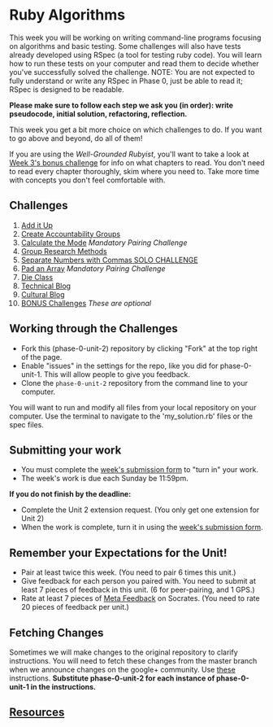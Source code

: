 # Ruby Algorithms

This week you will be working on writing command-line programs focusing on algorithms and basic testing. Some challenges will also have tests already developed using RSpec (a tool for testing ruby code). You will learn how to run these tests on your computer and read them to decide whether you've successfully solved the challenge. NOTE: You are not expected to fully understand or write any RSpec in Phase 0, just be able to read it; RSpec is designed to be readable.

**Please make sure to follow each step we ask you (in order): write pseudocode, initial solution, refactoring, reflection.**

This week you get a bit more choice on which challenges to do. If you want to go above and beyond, do all of them!

If you are using the *Well-Grounded Rubyist*, you'll want to take a look at [Week 3's bonus challenge](https://github.com/Devbootcamp/phase-0-unit-1/blob/master/week-3/10-BONUS-challenges/Well-Grounded-Rubyist.md) for info on what chapters to read. You don't need to read every chapter thoroughly, skim where you need to. Take more time with concepts you don't feel comfortable with.

## Challenges
1. [Add it Up](1-add-it-up)
2. [Create Accountability Groups](2-create-acct-groups)
3. [Calculate the Mode](3-calculate-mode) *Mandatory Pairing Challenge*
4. [Group Research Methods](4-group-research-methods)
5. [Separate Numbers with Commas SOLO CHALLENGE](5-nums-commas-solo-challenge)
6. [Pad an Array](6-pad-array) *Mandatory Pairing Challenge*
7. [Die Class](7-die-class)
8. [Technical Blog](8-technical-blog.md)
9. [Cultural Blog](9-cultural-blog.md)
10. [BONUS Challenges](10-BONUS-challenges) *These are optional*

## Working through the Challenges
- Fork this (phase-0-unit-2) repository by clicking "Fork" at the top right of the page.
- Enable "issues" in the settings for the repo, like you did for phase-0-unit-1. This will allow people
  to give you feedback.
- Clone the `phase-0-unit-2` repository from the command line to your computer.

You will want to run and modify all files from your local repository on your computer. Use the terminal to navigate to the 'my_solution.rb' files or the spec files.

## Submitting your work
- You must complete the [week's submission form](http://apply.devbootcamp.com) to "turn in" your work.
- The week's work is due each Sunday be 11:59pm.

**If you do not finish by the deadline:**
- Complete the Unit 2 extension request. (You only get one extension for Unit 2)
- When the work is complete, turn it in using the [week's submission form](http://apply.devbootcamp.com).

## Remember your Expectations for the Unit!
- Pair at least twice this week.  (You need to pair 6 times this unit.)
- Give feedback for each person you paired with. You need to submit at least 7 pieces of feedback in this unit. (6 for peer-pairing, and 1 GPS.)
- Rate at least 7 pieces of [Meta Feedback](https://socrates.devbootcamp.com/feedback) on Socrates. (You need to rate 20 pieces of feedback per unit.)

## Fetching Changes
Sometimes we will make changes to the original repository to clarify instructions. You will need to fetch these changes from the master branch when we announce changes on the google+ community. Use [these](https://github.com/Devbootcamp/phase-0-handbook/blob/master/fetching-changes.md) instructions. **Substitute phase-0-unit-2 for each instance of phase-0-unit-1 in the instructions.**

## [Resources](https://github.com/Devbootcamp/phase-0-handbook/blob/master/resources.md)